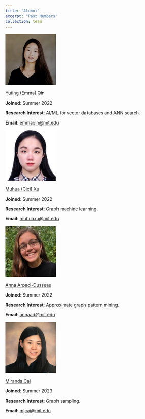 ```yaml
---
title: "Alumni"
excerpt: "Past Members"
collection: team
---
```


<img src='/images/emma-qin.jpg' width='160' height='160'>

[Yuting (Emma) Qin](https://www.egmo.org/people/person1510/)

**Joined**: Summer 2022

**Research Interest**: AI/ML for vector databases and ANN search.

**Email**: emmaqin@mit.edu


<img src='/images/muhua-xu.jpg' width='160' height='160'>

[Muhua (Cici) Xu](https://www.linkedin.com/in/muhua-xu-2b7038147/?locale=en_US)

**Joined**: Summer 2022

**Research Interest**: Graph machine learning.

**Email**: muhuaxu@mit.edu


<img src='/images/annaad.jpg' width='160' height='160'>

[Anna Arpaci-Dusseau](https://annaad.github.io/)

**Joined**: Summer 2022

**Research Interest**: Approximate graph pattern mining.

**Email**: annaad@mit.edu


<img src='/images/miranda-cai.jpg' width='160' height='160'>

[Miranda Cai](https://www.linkedin.com/in/miranda-cai-5b3a70222/)

**Joined**: Summer 2023

**Research Interest**: Graph sampling.

**Email**: mjcai@mit.edu

